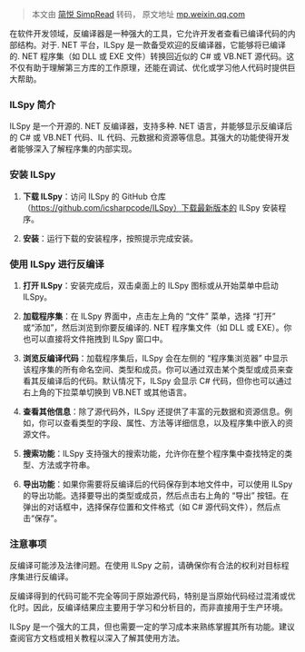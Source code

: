 > 本文由 [简悦 SimpRead](http://ksria.com/simpread/) 转码， 原文地址 [mp.weixin.qq.com](https://mp.weixin.qq.com/s/CK-JsAtJbgoNd75agkXr0A)

在软件开发领域，反编译器是一种强大的工具，它允许开发者查看已编译代码的内部结构。对于. NET 平台，ILSpy 是一款备受欢迎的反编译器，它能够将已编译的. NET 程序集（如 DLL 或 EXE 文件）转换回近似的 C# 或 VB.NET 源代码。这不仅有助于理解第三方库的工作原理，还能在调试、优化或学习他人代码时提供巨大帮助。

### ILSpy 简介

ILSpy 是一个开源的. NET 反编译器，支持多种. NET 语言，并能够显示反编译后的 C# 或 VB.NET 代码、IL 代码、元数据和资源等信息。其强大的功能使得开发者能够深入了解程序集的内部实现。

### 安装 ILSpy

1.  **下载 ILSpy**：访问 ILSpy 的 GitHub 仓库（https://github.com/icsharpcode/ILSpy）下载最新版本的 ILSpy 安装程序。
    
2.  **安装**：运行下载的安装程序，按照提示完成安装。
    

### 使用 ILSpy 进行反编译

1.  **打开 ILSpy**：安装完成后，双击桌面上的 ILSpy 图标或从开始菜单中启动 ILSpy。
    
2.  **加载程序集**：在 ILSpy 界面中，点击左上角的 “文件” 菜单，选择 “打开” 或“添加”，然后浏览到你要反编译的. NET 程序集文件（如 DLL 或 EXE）。你也可以直接将文件拖拽到 ILSpy 窗口中。
    
3.  **浏览反编译代码**：加载程序集后，ILSpy 会在左侧的 “程序集浏览器” 中显示该程序集的所有命名空间、类型和成员。你可以通过双击某个类型或成员来查看其反编译后的代码。默认情况下，ILSpy 会显示 C# 代码，但你也可以通过右上角的下拉菜单切换到 VB.NET 或其他语言。
    
4.  **查看其他信息**：除了源代码外，ILSpy 还提供了丰富的元数据和资源信息。例如，你可以查看类型的字段、属性、方法等详细信息，以及程序集中嵌入的资源文件。
    
5.  **搜索功能**：ILSpy 支持强大的搜索功能，允许你在整个程序集中查找特定的类型、方法或字符串。
    
6.  **导出功能**：如果你需要将反编译后的代码保存到本地文件中，可以使用 ILSpy 的导出功能。选择要导出的类型或成员，然后点击右上角的 “导出” 按钮。在弹出的对话框中，选择保存位置和文件格式（如 C# 源代码文件），然后点击“保存”。
    

### 注意事项

反编译可能涉及法律问题。在使用 ILSpy 之前，请确保你有合法的权利对目标程序集进行反编译。

反编译得到的代码可能不完全等同于原始源代码，特别是当原始代码经过混淆或优化时。因此，反编译结果应主要用于学习和分析目的，而非直接用于生产环境。

ILSpy 是一个强大的工具，但也需要一定的学习成本来熟练掌握其所有功能。建议查阅官方文档或相关教程以深入了解其使用方法。